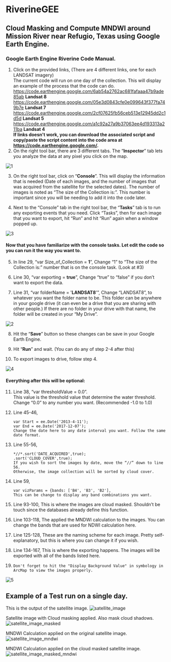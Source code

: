 # RiverineGEE

## Cloud Masking and Compute MNDWI around Mission River near Refugio, Texas using Google Earth Engine.

### Google Earth Engine Riverine Code Manual.

1.	Click on the provided links, (There are 4 different links, one for each LANDSAT imagery)        
        The current code will run on one day of the collection. This will display an example of the process that the code can do.
        https://code.earthengine.google.com/6ab54a2762ac681fafaaa47b9ade85ab **Landsat 8**
        https://code.earthengine.google.com/05e3d0843cfe0e099643f377fa749b7e **Landsat 7**
        https://code.earthengine.google.com/2cf07625fb56ceb513e12945dd2c1d5d **Landsat 5**
        https://code.earthengine.google.com/a1c92a27a9b37063ee4d193313a211ba **Landsat 4**        
**If links doesn't work, you can download the associated script and copy/paste the script content into the code area at https://code.earthengine.google.com/.**
2.	On the right tool bar, there are 3 different tabs. The “**Inspector**” tab lets you analyze the data at any pixel you click on the map.

![1](https://user-images.githubusercontent.com/29620463/33814295-e989ac34-ddee-11e7-98f1-176ee81198be.PNG)

3.	On the right tool bar, click on “**Console**”. This will display the information that is needed (Date of each images, and the number of images that was acquired from the satellite for the selected dates). The number of images is noted as “The size of the Collection is:”. This number is important since you will be needing to add it into the code later.

4.	Next to the “Console” tab in the right tool bar, the “**Tasks**” tab is to run any exporting events that you need. Click “Tasks”, then for each image that you want to export, hit “Run” and hit “Run” again when a window popped up.

![3](https://user-images.githubusercontent.com/29620463/33814493-1df836e2-ddf0-11e7-87dc-d056e779d5a8.PNG)

#### Now that you have familiarize with the console tasks. Let edit the code so you can run it the way you want to.

5.	In line 29, “var Size_of_Collection = **1**”, Change “1” to “The size of the Collection is:” number that is on the console task. (Look at #3)

6.	Line 30, “var exporting = **true**”, Change “true” to “false” if you don’t want to export the data.

7.	Line 31, “var folderName = '**LANDSAT8**'”, Change “LANDSAT8”, to whatever you want the folder name to be. This folder can be anywhere in your google drive (it can even be a drive that you are sharing with other people.) If there are no folder in your drive with that name, the folder will be created in your “My Drive”.

![2](https://user-images.githubusercontent.com/29620463/33814414-b24b102c-ddef-11e7-83e0-f2efa98db534.PNG)


8.	Hit the “**Save**” button so these changes can be save in your Google Earth Engine.

9.	Hit “**Run**” and wait. (You can do any of step 2-4 after this)

10.	To export images to drive, follow step 4.

![4](https://user-images.githubusercontent.com/29620463/33814732-e6d9879a-ddf1-11e7-9713-3a70fbb64ac3.PNG)

#### Everything after this will be optional:

11.	Line 38, “var thresholdValue = 0.0”.        
        This value is the threshold value that determine the water threshold. Change “0.0” to any number you want. (Recommended -1.0 to 1.0)
        
12.	Line 45-46,

        var Start = ee.Date('2013-4-11');        
        var End = ee.Date('2017-12-07');        
        Change the date here to any date interval you want. Follow the same date format.
        
13.	Line 55-56,

        *//*.sort('DATE_ACQUIRED',true);        
        .sort('CLOUD_COVER',true);        
        If you wish to sort the images by date, move the “//” down to line 56. 
        Otherwise, the image collection will be sorted by cloud cover.
        
14.	Line 59, 

        var vizParams = {bands: ['B4', 'B3', 'B2'], 
        This can be change to display any band combinations you want.
        
15.	Line 93-100, This is where the images are cloud masked. Shouldn’t be touch since the databases already define this function.

16.	Line 103-118, The applied the MNDWI calculation to the images. You can change the bands that are used for NDWI calculation here.

17.	Line 125-128, These are the naming scheme for each image. Pretty self-explanatory, but this is where you can change it if you wish.

18.	Line 134-167, This is where the exporting happens. The images will be exported with all of the bands listed here.

19.     Don't forget to hit the "Display Background Value" in symbology in ArcMap to view the images properly.
![5](https://user-images.githubusercontent.com/29620463/33814787-55e40e44-ddf2-11e7-8182-553c2f854651.PNG)









## Example of a Test run on a single day.

This is the output of the satellite image.
![satellite_image](https://user-images.githubusercontent.com/29620463/33815127-a408e638-ddf4-11e7-94cb-29751aec4f24.PNG)

Satellite image with Cloud masking applied. Also mask cloud shadows.
![satellite_image_masked](https://user-images.githubusercontent.com/29620463/33815167-f7c4366a-ddf4-11e7-8a04-26c30e5ad41e.PNG)

MNDWI Calculation applied on the original satellite image.
![satellite_image_mndwi](https://user-images.githubusercontent.com/29620463/33815210-51759e1a-ddf5-11e7-96c8-b376be697911.PNG)

MNDWI Calculation applied on the cloud masked satellite image.
![satellite_image_masked_mndwi](https://user-images.githubusercontent.com/29620463/33815209-516488d2-ddf5-11e7-8e7e-f1565a6dddb0.PNG)

